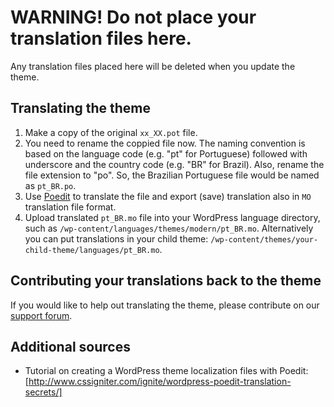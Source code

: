 # WARNING! Do not place your translation files here.

Any translation files placed here will be deleted when you update the theme.

## Translating the theme

1. Make a copy of the original `xx_XX.pot` file.
2. You need to rename the coppied file now. The naming convention is based on the language code (e.g. "pt" for Portuguese) followed with underscore and the country code (e.g. "BR" for Brazil). Also, rename the file extension to "po". So, the Brazilian Portuguese file would be named as `pt_BR.po`.
3. Use [Poedit](http://www.poedit.net/) to translate the file and export (save) translation also in `MO` translation file format.
4. Upload translated `pt_BR.mo` file into your WordPress language directory, such as `/wp-content/languages/themes/modern/pt_BR.mo`. Alternatively you can put translations in your child theme: `/wp-content/themes/your-child-theme/languages/pt_BR.mo`.

## Contributing your translations back to the theme

If you would like to help out translating the theme, please contribute on our [support forum](http://support.webmandesign.eu/).

## Additional sources

* Tutorial on creating a WordPress theme localization files with Poedit: [http://www.cssigniter.com/ignite/wordpress-poedit-translation-secrets/]